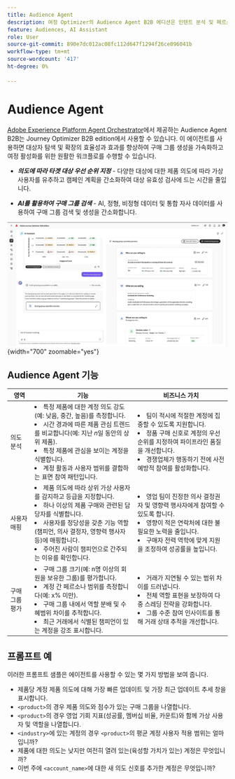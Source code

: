 ```yaml
---
title: Audience Agent
description: 여정 Optimizer의 Audience Agent B2B 에디션은 인텐트 분석 및 페르소나 매핑을 사용하여 구매 그룹을 만들고 B2B 마케팅 워크플로우를 가속화합니다.
feature: Audiences, AI Assistant
role: User
source-git-commit: 890e7dc012ac08fc112d647f1294f26ce096041b
workflow-type: tm+mt
source-wordcount: '417'
ht-degree: 0%

---
```


# Audience Agent

[Adobe Experience Platform Agent Orchestrator](https://experienceleague.adobe.com/ko/docs/experience-cloud-ai/experience-cloud-ai/agents/agent-orchestrator)에서 제공하는 Audience Agent B2B는 Journey Optimizer B2B edition에서 사용할 수 있습니다. 이 에이전트를 사용하면 대상자 탐색 및 확장의 효율성과 효과를 향상하여 구매 그룹 생성을 가속화하고 여정 활성화를 위한 원활한 워크플로를 수행할 수 있습니다.

* **_의도에 따라 타겟 대상 우선 순위 지정_** - 다양한 대상에 대한 제품 의도에 따라 가상 사용자를 유추하고 캠페인 계획을 간소화하여 대상 유효성 검사에 드는 시간을 줄입니다.

* **_AI를 활용하여 구매 그룹 검색_** - AI, 정형, 비정형 데이터 및 통합 자사 데이터를 사용하여 구매 그룹 검색 및 생성을 간소화합니다.

![전체 페이지 모드의 Audience Agent B2B](./assets/audience-agent-full.png){width="700" zoomable="yes"}

## Audience Agent 기능

| 영역 | 기능 | 비즈니스 가치 |
| ---- | ------------ | -------------- |
| 의도 분석 | <li> 특정 제품에 대한 계정 의도 강도(예: 낮음, 중간, 높음)를 측정합니다. <li>시간 경과에 따른 제품 관심 트렌드를 비교합니다(예: 지난 _n_&#x200B;일 동안의 상위 제품). <li>특정 제품에 관심을 보이는 계정을 식별합니다. <li>계정 활동과 사용자 범위를 결합하는 표면 참여 패턴입니다. | <li>팀이 적시에 적절한 계정에 집중할 수 있도록 지원합니다. <li>정품 구매 신호로 계정의 우선 순위를 지정하여 파이프라인 품질을 개선합니다. <li>경쟁업체가 행동하기 전에 사전 예방적 참여를 활성화합니다. |
| 사용자 매핑 | <li>제품 의도에 따라 상위 가상 사용자를 감지하고 등급을 지정합니다. <li>하나 이상의 제품 구매와 관련된 담당자를 식별합니다. <li>사용자를 정당성을 갖춘 기능 역할(챔피언, 의사 결정자, 영향력 행사자 등)에 매핑합니다. <li>주어진 사람이 챔피언으로 간주되는 이유를 확인합니다. | <li>영업 팀이 진정한 의사 결정권자 및 영향력 행사자에게 참여할 수 있도록 합니다. <li>영향이 적은 연락처에 대한 불필요한 노력을 줄입니다. <li>구매자 전력 역학에 맞게 지원을 조정하여 성공률을 높입니다. |
| 구매 그룹 평가 | <li>구매 그룹 크기(예: n명 이상의 회원을 보유한 그룹)를 평가합니다. <li>계정 간 페르소나 범위를 측정합니다(예: x% 미만). <li>구매 그룹 내에서 역할 분배 및 수혜범위 차이를 추적합니다. <li>최근 거래에서 식별된 챔피언이 있는 계정을 강조 표시합니다. | <li>거래가 지연될 수 있는 범위 차이를 드러냅니다. <li>전체 역할 표현을 보장하여 다중 스레딩 전략을 강화합니다. <li>그룹 수준 참여 인사이트를 통해 거래 상태 추적을 개선합니다. |

## 프롬프트 예

이러한 프롬프트 샘플은 에이전트를 사용할 수 있는 몇 가지 방법을 보여 줍니다.

* 제품당 계정 제품 의도에 대해 가장 빠른 업데이트 및 가장 최근 업데이트 추세 창을 표시합니다.
* `<product>`의 경우 제품 의도와 점수가 있는 구매 그룹을 나열합니다.
* `<product>`의 경우 영업 기회 지표(성공률, 멤버십 비율, 카운트)와 함께 가상 사용자 및 역할을 나열합니다.
* `<industry>`에 있는 계정의 경우 `<product>`의 평균 계정 사용자 적용 범위는 얼마입니까?
* 제품에 대한 의도는 낮지만 여전히 열려 있는(육성할 가치가 있는) 계정은 무엇입니까?
* 이번 주에 `<account_name>`에 대한 새 의도 신호를 추가한 계정은 무엇입니까?
